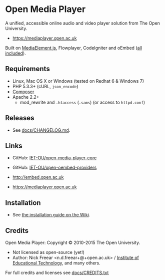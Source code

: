 # Open Media Player

A unified, accessible online audio and video player solution from The Open University.

* <https://mediaplayer.open.ac.uk>

Built on [MediaElement.js][], Flowplayer, CodeIgniter and oEmbed ([all included][credit]).


## Requirements

* Linux, Mac OS X or Windows (tested on Redhat 6 & Windows 7)
* PHP 5.3.3+ (cURL, `json_encode`)
* [Composer][]
* Apache 2.2+
   * mod_rewrite and `.htaccess` (`.sams`) (or access to `httpd.conf`)


## Releases

* See [docs/CHANGELOG.md](docs/CHANGELOG.md).

## Links

* GitHub: [IET-OU/open-media-player-core][]
* GitHub: [IET-OU/open-oembed-providers][]

* <http://embed.open.ac.uk>
* <https://mediaplayer.open.ac.uk>

## Installation

* See [the installation guide on the Wiki][install].


## Credits

Open Media Player: Copyright © 2010-2015 The Open University.

* Not licensed as open-source (yet!)
* Author: Nick Freear <n.d.freear+@+open.ac.uk> / [Institute of Educational Technology][iet], and many others.

For full credits and licenses see [docs/CREDITS.txt](docs/CREDITS.txt)


[code]: https://github.com/IET-OU/open-media-player
[IET-OU/open-media-player-core]: /IET-OU/open-media-player-core
[IET-OU/open-oembed-providers]:  /IET-OU/open-oembed-providers
[install]: /IET-OU/open-media-player-core/wiki/Install
[credit]: http://iet-embed-acct.open.ac.uk/docs/CREDITS.txt "Credits and licenses"
[Composer]: https://getcomposer.org/
[MediaElement.js]: http://mediaelementjs.com/
[iet]: http://iet.open.ac.uk/

[End]: http://example
